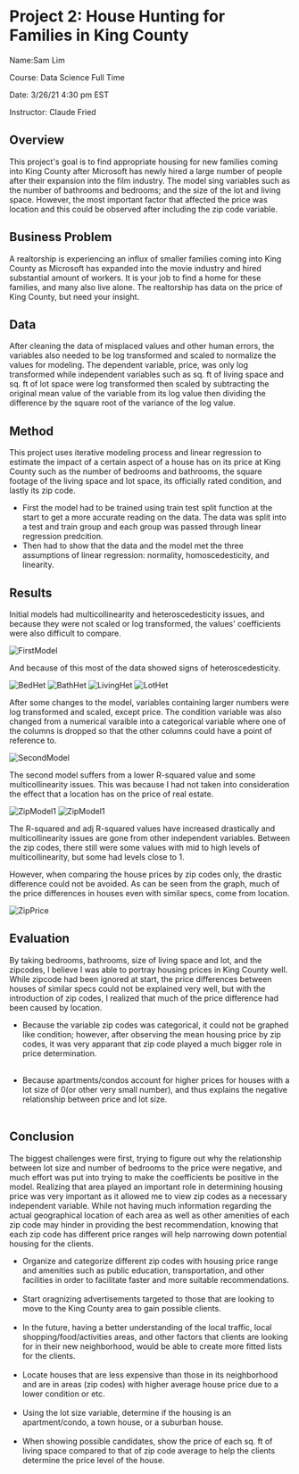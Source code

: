 # Project 2: House Hunting for Families in King County

Name:Sam Lim

Course: Data Science Full Time

Date: 3/26/21 4:30 pm EST

Instructor: Claude Fried

## Overview

This project's goal is to find appropriate housing for new families coming into King County after Microsoft has newly hired a large number of people after their expansion into the film industry. The model sing variables such as the number of bathrooms and bedrooms; and the size of the lot and living space. However, the most important factor that affected the price was location and this could be observed after including the zip code variable. 

## Business Problem

A realtorship is experiencing an influx of smaller families coming into King County as Microsoft has expanded into the movie industry and hired substantial amount of workers. It is your job to find a home for these families, and many also live alone. The realtorship has data on the price of King County, but need your insight. 

## Data 

After cleaning the data of misplaced values and other human errors, the variables also needed to be log transformed and scaled to normalize the values for modeling. The dependent variable, price, was only log transformed while independent variables such as sq. ft of living space and sq. ft of lot space were log transformed then scaled by subtracting the original mean value of the variable from its log value then dividing the difference by the square root of the variance of the log value.

## Method

This project uses iterative modeling process and linear regression to estimate the impact of a certain aspect of a house has on its price at King County such as the number of bedrooms and bathrooms, the square footage of the living space and lot space, its officially rated condition, and lastly its zip code. 
 - First the model had to be trained using train test split function at the start to get a more accurate reading on the data. The data was split into a test and train group and each group was passed through linear regression predcition.
 - Then had to show that the data and the model met the three assumptions of linear regression: normality, homoscedesticity, and linearity. 

## Results

Initial models had multicollinearity and heteroscedesticity issues, and because they were not scaled or log transformed, the values' coefficients were also difficult to compare. 

![FirstModel](images/first_model.JPG)

And because of this most of the data showed signs of heteroscedesticity. 

![BedHet](images/bed_het.png)
![BathHet](images/bath_het.png)
![LivingHet](images/living_het.png)
![LotHet](images/lot_het.png)

After some changes to the model, variables containing larger numbers were log transformed and scaled, except price. The condition variable was also changed from a numerical varaible into a categorical variable where one of the columns is dropped so that the other columns could have a point of reference to.

![SecondModel](images/second_model.JPG)

The second model suffers from a lower R-squared value and some multicollinearity issues. This was because I had not taken into consideration the effect that a location has on the price of real estate. 

![ZipModel1](images/zip1.JPG)
![ZipModel1](images/zip2.JPG)

The R-squared and adj R-squared values have increased drastically and multicollinearity issues are gone from other independent variables. Between the zip codes, there still were some values with mid to high levels of multicollinearity, but some had levels close to 1. 

However, when comparing the house prices by zip codes only, the drastic difference could not be avoided. As can be seen from the graph, much of the price differences in houses even with similar specs, come from location. 

![ZipPrice](images/price_by_zipcode2.png)


## Evaluation

By taking bedrooms, bathrooms, size of living space and lot, and the zipcodes, I believe I was able to portray housing prices in King County well. While zipcode had been ignored at start, the price differences between houses of similar specs could not be explained very well, but with the introduction of zip codes, I realized that much of the price difference had been caused by location. 

 - Because the variable zip codes was categorical, it could not be graphed like condition; however, after observing the mean housing price by zip codes, it was very apparant that zip code played a much bigger role in price determination. <br><br>
 
 - Because apartments/condos account for higher prices for houses with a lot size of 0(or other very small number), and thus explains the negative relationship between price and lot size.<br><br>
 
## Conclusion

The biggest challenges were first, trying to figure out why the relationship between lot size and number of bedrooms to the price were negative, and much effort was put into trying to make the coefficients be positive in the model. Realizing that area played an important role in determining housing price was very important as it allowed me to view zip codes as a necessary independent variable. While not having much information regarding the actual geographical location of each area as well as other amenities of each zip code may hinder in providing the best recommendation, knowing that each zip code has different price ranges will help narrowing down potential housing for the clients. 
<br>

 - Organize and categorize different zip codes with housing price range and amenities such as public education, transportation, and other facilities in order to facilitate faster and more suitable recommendations.<br><br>
 - Start oragnizing advertisements targeted to those that are looking to move to the King County area to gain possible clients. <br><br>
 - In the future, having a better understanding of the local traffic, local shopping/food/activities areas, and other factors that clients are looking for in their new neighborhood, would be able to create more fitted lists for the clients. <br><br>
 - Locate houses that are less expensive than those in its neighborhood and are in areas (zip codes) with higher average house price due to a lower condition or etc. <br><br>
 - Using the lot size variable, determine if the housing is an apartment/condo, a town house, or a suburban house. <br><br>
 - When showing possible candidates, show the price of each sq. ft of living space compared to that of zip code average to help  the clients determine the price level of the house.<br>